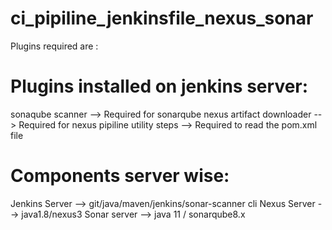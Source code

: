 # ci_pipiline_jenkinsfile_nexus_sonar

Plugins required are :

Plugins installed on jenkins server:
=====================================
sonaqube scanner  --> Required for sonarqube
nexus artifact downloader  --> Required for nexus
pipiline utility steps  --> Required to read the pom.xml file

Components server wise:
======================
Jenkins Server  -->  git/java/maven/jenkins/sonar-scanner cli 
Nexus Server    -->  java1.8/nexus3
Sonar server    --> java 11 / sonarqube8.x
